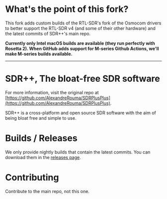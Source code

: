 # What's the point of this fork?
 
This fork adds custom builds of the RTL-SDR's fork of the Osmocom drivers to better support the RTL-SDR v4 (and some of their other hardware) and the latest commits of SDR++'s main repo.

**Currently only Intel macOS builds are available (they run perfectly with Rosetta 2). When GitHub adds support for M-series Github Actions, we'll make M-series builds available.**

--------------

# SDR++, The bloat-free SDR software  

For more information, visit the original repo at [https://github.com/AlexandreRouma/SDRPlusPlus](https://github.com/AlexandreRouma/SDRPlusPlus).

SDR++ is a cross-platform and open source SDR software with the aim of being bloat free and simple to use.

# Builds / Releases

We only provide nightly builds that contain the latest commits. You can download them in the [releases page](https://github.com/pedroCX486/SDRPlusPlus/releases).

# Contributing

Contribute to the main repo, not this one.
